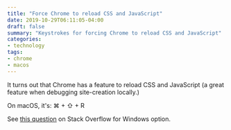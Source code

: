```yaml
---
title: "Force Chrome to reload CSS and JavaScript"
date: 2019-10-29T06:11:05-04:00
draft: false
summary: "Keystrokes for forcing Chrome to reload CSS and JavaScript"
categories:
- technology
tags:
- chrome
- macos
---
```

It turns out that Chrome has a feature to reload CSS and JavaScript (a great feature when debugging site-creation locally.)

On macOS, it's:  ⌘ + ⇧ + R

See [this question](https://stackoverflow.com/questions/15562384/how-to-force-chrome-browser-to-reload-css-file-while-debugging-in-visual-studio) on Stack Overflow for Windows option.